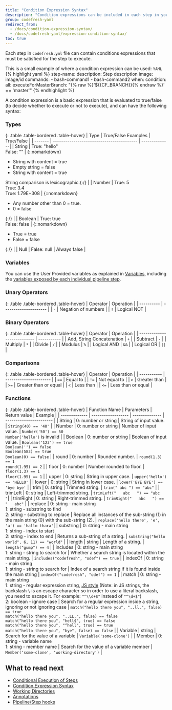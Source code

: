 ```yaml
---
title: "Condition Expression Syntax"
description: "Condition expressions can be included in each step in your codefresh.yml, and must be satisfied for the step to execute."
group: codefresh-yaml
redirect_from:
  - /docs/condition-expression-syntax/
  - /docs/codefresh-yaml/expression-condition-syntax/
toc: true
---
```

Each step in `codefresh.yml` file can contain conditions expressions that must be satisfied for the step to execute.

This is a small example of where a condition expression  can be used:
  `YAML`
{% highlight yaml %}
step-name:
  description: Step description
  image: image/id
  commands:
    - bash-command1
    - bash-command2
  when:
    condition:
      all:
        executeForMasterBranch: "{% raw %}'${{CF_BRANCH}}{% endraw %}' == 'master'"
{% endhighlight %}

A condition expression is a basic expression that is evaluated to true/false (to decide whether to execute or not to execute), and can have the following syntax:

### Types

{: .table .table-bordered .table-hover}
| Type    | True/False Examples                       | True/False  |
| ------- | ----------------------------------------- | --------------|
| String  | True: "hello"<br>False: ""                | {::nomarkdown}<ul><li>String with content = true</li><li>Empty string = false</li><li>String with content = true</li></ul><span class="text-muted">String comparison is lexicographic</span>.{:/}    |
| Number  | True: 5<br>True: 3.4<br>True: 1.79E+308   | {::nomarkdown}<ul><li>Any number other than 0 = true.</li><li>0 = false</li></ul>{:/} |
| Boolean | True: true<br>False: false                | {::nomarkdown}<ul><li>True = true</li><li>False = false</li></ul>{:/}   |
| Null    | False: null                               | Always false  |

### Variables

You can use the User Provided variables as explained in [Variables]({{site.baseurl}}/docs/pipelines/variables/), including the [variables
exposed by each individual pipeline step]({{site.baseurl}}/docs/pipelines/variables/#step-variables).

### Unary Operators

{: .table .table-bordered .table-hover}
| Operator   | Operation             |
| ---------- | --------------------- |
| `-`        | Negation of numbers   |
| `!`        | Logical NOT           |

### Binary Operators

{: .table .table-bordered .table-hover}
| Operator                    | Operation   |
| --------------------------- | ----------- |
| Add, String Concatenation   | `+`         |
| Subtract                    | `-`         |
| Multiply                    | `*`         |
| Divide                      | `/`         |
| Modulus                     | `%`         |
| Logical AND                 | `&&`        |
| Logical OR                  | `||`        |

### Comparisons

{: .table .table-bordered .table-hover}
| Operator    | Operation              |
| ----------- | ---------------------- |
| `==`        | Equal to               |
| `!=`        | Not equal to           |
| `>`         | Greater than           |
| `>=`        | Greater than or equal  |
| `<`         | Less than              |
| `<=`        | Less than or equal     |

### Functions

{: .table .table-bordered .table-hover}
| Function Name | Parameters         | Return value   | Example                 |
| ------------- | ------------------ | -------------- | ----------------------- |
| String        | 0: number or string | String of input value. | `String(40) == '40'` |
| Number        | 0: number or string | Number of input value.  | `Number('50') == 50` <br>`Number('hello')` is invalid |
| Boolean       | 0: number or string  | Boolean of input value. | `Boolean('123') == true` <br>`Boolean('') == false` <br>`Boolean(583) == true` <br>`Boolean(0) == false`  |
| round         | 0: number  | Rounded number.   | `round(1.3) == 1` <br>`round(1.95) == 2` |
| floor         | 0: number | Number rounded to floor.  | `floor(1.3) == 1`<br>`floor(1.95) == 1`   |
| upper         | 0: string   | String in upper case.  | `upper('hello') == 'HELLO'` |
| lower         | 0: string  | String in lower case.   | `lower('BYE BYE') == 'bye bye'` |
| trim          | 0: string  | Trimmed string.         | `trim(" abc ") == "abc"`  |
| trimLeft      | 0: string  | Left-trimmed string.     | `trimLeft("   abc   ") == "abc   "`|
| trimRight     | 0: string | Right-trimmed string.     | `trimRight("   abc   ") == "   abc"`  |
| replace       | 0: string - main string <br>1: string - substring to find <br>2: string - substring to replace | Replace all instances of the sub-string (1) in the main string (0) with the sub-string (2). | `replace('hello there', 'e', 'a') == 'hallo thara'`|
| substring     | 0: string - main string <br>1: string - index to start <br>2: string - index to end  | Returns a sub-string of a string. | `substring("hello world", 6, 11) == "world"`  |
| length        | string | Length of a string. | `length("gump") == 4` |
| includes      | 0: string - main string<br>1: string - string to search for  | Whether a search string is located within the main string.   | `includes("codefresh", "odef") == true`  |
| indexOf       | 0: string - main string<br>1: string - string to search for | Index of a search string if it is found inside the main string   | `indexOf("codefresh", "odef") == 1` |
| match         | 0: string - main string<br>1: string - regular expression string, [JS style](https://developer.mozilla.org/en-US/docs/Web/JavaScript/Guide/Regular_Expressions) (Note: in JS strings, the backslash `\` is an escape character so in order to use a literal backslash, you need to escape it. For example: `"^\\d+$"` instead of `"^\d+$"`)<br>2: boolean - ignore case | Search for a regular expression inside a string, ignoring or not ignoring case              | `match("hello there you", "..ll.", false) == true` <br> `match("hello there you", "..LL.", false) == false` <br> `match("hello there you", "hell$", true) == false` <br> `match("hello there you", "^hell", true) == true` <br> `match("hello there you", "bye", false) == false` |
| Variable      | string   | Search for the value of a variable             | `Variable('some-clone')`  |
| Member        | 0: string - variable name<br>1: string - member name  | Search for the value of a variable member | `Member('some-clone', 'working-directory')` |

## What to read next

* [Conditional Execution of Steps]({{site.baseurl}}/docs/pipelines/conditional-execution-of-steps/)
* [Condition Expression Syntax]({{site.baseurl}}/docs/pipelines/condition-expression-syntax/)
* [Working Directories]({{site.baseurl}}/docs/pipelines/working-directories/)
* [Annotations]({{site.baseurl}}/docs/pipelines/annotations/)
* [Pipeline/Step hooks]({{site.baseurl}}/docs/pipelines/hooks/)
